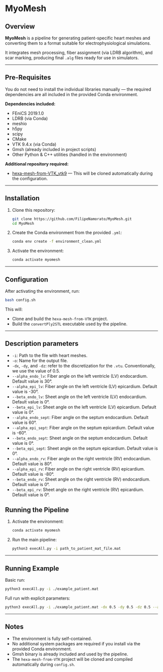 # MyoMesh

## Overview
**MyoMesh** is a pipeline for generating patient-specific heart meshes and converting them to a format suitable for electrophysiological simulations.

It integrates mesh processing, fiber assignment (via LDRB algorithm), and scar marking, producing final `.alg` files ready for use in simulators.

---

## Pre-Requisites

You do not need to install the individual libraries manually — the required dependencies are all included in the provided Conda environment.

**Dependencies included:**
- FEniCS 2019.1.0
- LDRB (via Conda)
- meshio
- h5py
- scipy
- CMake
- VTK 9.4.x (via Conda)
- Gmsh (already included in project scripts)
- Other Python & C++ utilities (handled in the environment)

**Additional repository required:**  
- [hexa-mesh-from-VTK_vtk9](https://github.com/FilipeNamorato/hexa-mesh-from-VTK_vtk9) — This will be cloned automatically during the configuration.

---

## Installation

1. Clone this repository:
   ```sh
   git clone https://github.com/FilipeNamorato/MyoMesh.git
   cd MyoMesh
   ```

2. Create the Conda environment from the provided `.yml`:
   ```sh
   conda env create -f environment_clean.yml
   ```

3. Activate the environment:
   ```sh
   conda activate myomesh
   ```

---

## Configuration

After activating the environment, run:

```sh
bash config.sh
```

This will:
- Clone and build the `hexa-mesh-from-VTK` project.
- Build the `convertPly2STL` executable used by the pipeline.

---

## Description parameters
- `-i`: Path to the file with heart meshes.
- `-o`: Name for the output file.
- `-dx`, `-dy`, and `-dz`: refer to the discretization for the `.vtu`. Conventionally, we use the value of 0.5.
- `--alpha_endo_lv`: Fiber angle on the left ventricle (LV) endocardium. Default value is 30°.
- `--alpha_epi_lv`: Fiber angle on the left ventricle (LV) epicardium. Default value is -30°.
- `--beta_endo_lv`: Sheet angle on the left ventricle (LV) endocardium. Default value is 0°.
- `--beta_epi_lv`: Sheet angle on the left ventricle (LV) epicardium. Default value is 0°.
- `--alpha_endo_sept`: Fiber angle on the septum endocardium. Default value is 60°.
- `--alpha_epi_sept`: Fiber angle on the septum epicardium. Default value is -60°.
- `--beta_endo_sept`: Sheet angle on the septum endocardium. Default value is 0°.
- `--beta_epi_sept`: Sheet angle on the septum epicardium. Default value is 0°.
- `--alpha_endo_rv`: Fiber angle on the right ventricle (RV) endocardium. Default value is 80°.
- `--alpha_epi_rv`: Fiber angle on the right ventricle (RV) epicardium. Default value is -80°.
- `--beta_endo_rv`: Sheet angle on the right ventricle (RV) endocardium. Default value is 0°.
- `--beta_epi_rv`: Sheet angle on the right ventricle (RV) epicardium. Default value is 0°.

## Running the Pipeline

1. Activate the environment:
   ```sh
   conda activate myomesh
   ```

2. Run the main pipeline:
   ```sh
   python3 execAll.py -i path_to_patient_mat_file.mat
   ```

---

## Running Example

Basic run:
```sh
python3 execAll.py -i ./example_patient.mat
```

Full run with explicit parameters:
```sh
python3 execAll.py -i ./example_patient.mat -dx 0.5 -dy 0.5 -dz 0.5 --alpha_endo_lv 30 --alpha_epi_lv -30 --beta_endo_lv 0 --beta_epi_lv 0 --alpha_endo_sept 60 --alpha_epi_sept -60 --beta_endo_sept 0 --beta_epi_sept 0 --alpha_endo_rv 80 --alpha_epi_rv -80 --beta_endo_rv 0 --beta_epi_rv 0
```

---

## Notes

- The environment is fully self-contained.
- No additional system packages are required if you install via the provided Conda environment.
- Gmsh binary is already included and used by the pipeline.
- The `hexa-mesh-from-VTK` project will be cloned and compiled automatically during `config.sh`.
```

